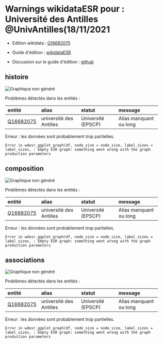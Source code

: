 Warnings wikidataESR pour : Université des Antilles @UnivAntilles(18/11/2021
================

- Edition wikidata : [Q16682075](https://www.wikidata.org/wiki/Q16682075)
- Guide d'édition : [wikidataESR](https://github.com/cpesr/wikidataESR/)

- Discussion sur le guide d'édition : [github](https://github.com/cpesr/wikidataESR/issues)



## histoire 

![Graphique non généré](Q16682075-histoire.png) 

Problèmes détectés dans les entités :

|entité                                               |alias                   |statut             |message                |
|:----------------------------------------------------|:-----------------------|:------------------|:----------------------|
|[Q16682075](https://www.wikidata.org/wiki/Q16682075) |université des Antilles |Université (EPSCP) |Alias manquant ou long |

 


Erreur : les données sont probablement trop partielles.
```
Error in wdesr_ggplot_graph(df, node_size = node_size, label_sizes = label_sizes, : Empty ESR graph: something went wrong with the graph production parameters

``` 



## composition 

![Graphique non généré](Q16682075-composition.png) 

Problèmes détectés dans les entités :

|entité                                               |alias                   |statut             |message                |
|:----------------------------------------------------|:-----------------------|:------------------|:----------------------|
|[Q16682075](https://www.wikidata.org/wiki/Q16682075) |université des Antilles |Université (EPSCP) |Alias manquant ou long |

 


Erreur : les données sont probablement trop partielles.
```
Error in wdesr_ggplot_graph(df, node_size = node_size, label_sizes = label_sizes, : Empty ESR graph: something went wrong with the graph production parameters

``` 



## associations 

![Graphique non généré](Q16682075-associations.png) 

Problèmes détectés dans les entités :

|entité                                               |alias                   |statut             |message                |
|:----------------------------------------------------|:-----------------------|:------------------|:----------------------|
|[Q16682075](https://www.wikidata.org/wiki/Q16682075) |université des Antilles |Université (EPSCP) |Alias manquant ou long |

 


Erreur : les données sont probablement trop partielles.
```
Error in wdesr_ggplot_graph(df, node_size = node_size, label_sizes = label_sizes, : Empty ESR graph: something went wrong with the graph production parameters

``` 

